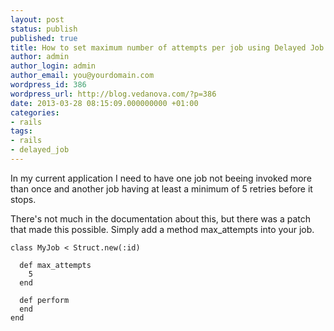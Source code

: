 ```yaml
---
layout: post
status: publish
published: true
title: How to set maximum number of attempts per job using Delayed Job
author: admin
author_login: admin
author_email: you@yourdomain.com
wordpress_id: 386
wordpress_url: http://blog.vedanova.com/?p=386
date: 2013-03-28 08:15:09.000000000 +01:00
categories:
- rails
tags:
- rails
- delayed_job
---
```

In my current application I need to have one job not beeing invoked more than once and another job having at least a minimum of 5 retries before it stops.

There's not much in the documentation about this, but there was a patch that made this possible. Simply add a method max_attempts into your job.


    class MyJob < Struct.new(:id)

      def max_attempts
        5
      end

      def perform
      end
    end

